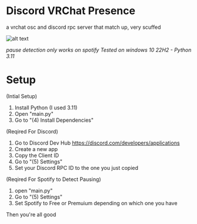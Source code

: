 # Discord VRChat Presence
 a vrchat osc and discord rpc server that match up, very scuffed

 ![alt text]([https://github.com/aethefurry/discord-vrchat-presnce/discord.png?raw=true](https://raw.githubusercontent.com/aethefurry/discord-vrchat-presence/main/example/discord.png?]))

*pause detection only works on spotify*
*Tested on windows 10 22H2 - Python 3.11*

# Setup

(Intial Setup)
1. Install Python (I used 3.11)
2. Open "main.py"
3. Go to "(4) Install Dependencies"

(Reqired For Discord)
1. Go to Discord Dev Hub https://discord.com/developers/applications
2. Create a new app
3. Copy the Client ID
4. Go to "(5) Settings"
5. Set your Discord RPC ID to the one you just copied

(Reqired For Spotify to Detect Pausing)
1. open "main.py"
2. Go to "(5) Settings"
3. Set Spotify to Free or Premuium depending on which one you have

Then you're all good
